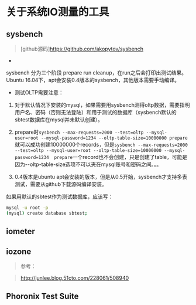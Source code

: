 # 关于系统IO测量的工具

## sysbench

> [github源码]https://github.com/akopytov/sysbench

*

sysbench 分为三个阶段 prepare run cleanup，在run之后会打印出测试结果。Ubuntu 16.04下，apt会安装0.4版本的sysbench，其他版本需要手动编译。

* 测试OLTP需要注意：

1. 对于默认情况下安装的mysql，如果需要用sysbench测得oltp数据，需要指明用户名、密码（否则无法登陆）和用于测试的数据库（sysbench默认的sbtest数据库在mysql并未默认创建）。

2. prepare时`sysbench --max-requests=2000 --test=oltp --mysql-user=root --mysql-password=1234 --oltp-table-size=10000000 prepare`就可以成功创建10000000个records，但是`sysbench --max-requests=2000 --test=oltp --mysql-user=root --oltp-table-size=10000000 --mysql-password=1234  prepare`一个record也不会创建，只是创建了table，可能是因为--oltp-table-size选项不可以夹在mysql账号和密码之间。。。

3. 0.4版本是ubuntu apt会安装的版本，但是从0.5开始，sysbench才支持多表测试，需要从github下载源码编译安装。


如果用默认的sbtest作为测试数据库，应该写：
```bash
mysql -u root -p
(mysql) create database sbtest;
```


## iometer


## iozone
> 参考：

> http://junlee.blog.51cto.com/228061/508940

## Phoronix Test Suite